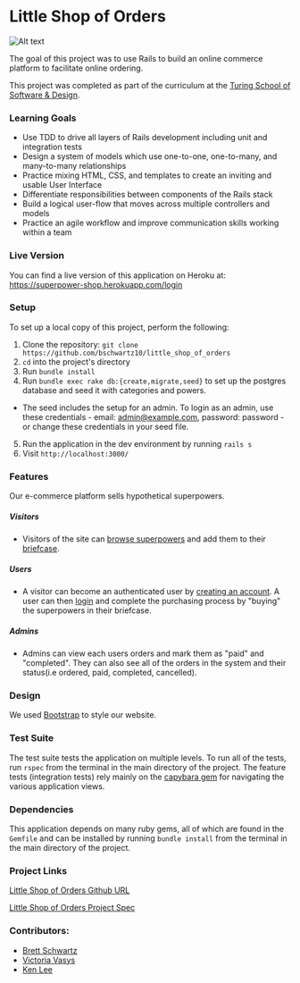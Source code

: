 # Little Shop of Orders

![Alt text](./app/assets/images/entrance.png?raw=true "Entrance")

The goal of this project was to use Rails to build an online commerce platform to facilitate online ordering.

This project was completed as part of the curriculum at the [Turing School of Software & Design](http://turing.io).

### Learning Goals

* Use TDD to drive all layers of Rails development including unit and integration tests
* Design a system of models which use one-to-one, one-to-many, and many-to-many relationships
* Practice mixing HTML, CSS, and templates to create an inviting and usable User Interface
* Differentiate responsibilities between components of the Rails stack
* Build a logical user-flow that moves across multiple controllers and models
* Practice an agile workflow and improve communication skills working within a team

### Live Version

You can find a live version of this application on Heroku at: https://superpower-shop.herokuapp.com/login

### Setup

To set up a local copy of this project, perform the following:

  1. Clone the repository: `git clone https://github.com/bschwartz10/little_shop_of_orders`
  2. `cd` into the project's directory
  3. Run `bundle install`
  4. Run `bundle exec rake db:{create,migrate,seed}` to set up the postgres database and seed it with categories and powers.
  - The seed includes the setup for an admin. To login as an admin, use these credentials - email: admin@example.com, password: password - or change these credentials in your seed file.
  5. Run the application in the dev environment by running `rails s`
  6. Visit `http://localhost:3000/`

### Features
Our e-commerce platform sells hypothetical superpowers.

##### Visitors
* Visitors of the site can [browse superpowers](https://superpower-shop.herokuapp.com/powers) and add them to their [briefcase](https://superpower-shop.herokuapp.com/briefcase).

##### Users
* A visitor can become an authenticated user by [creating an account](https://superpower-shop.herokuapp.com/users/new). A user can then [login](https://superpower-shop.herokuapp.com/login) and complete the purchasing process by "buying" the superpowers in their briefcase.

##### Admins
* Admins can view each users orders and mark them as "paid" and "completed". They can also see all of the orders in the system and their status(i.e ordered, paid, completed, cancelled).

### Design
We used [Bootstrap](http://getbootstrap.com/) to style our website.

### Test Suite

The test suite tests the application on multiple levels. To run all of the tests, run `rspec` from the terminal in the main directory of the project. The feature tests (integration tests) rely mainly on the [capybara gem](https://github.com/jnicklas/capybara) for navigating the various application views.

### Dependencies

This application depends on many ruby gems, all of which are found in the `Gemfile` and can be installed by running `bundle install` from the terminal in the main directory of the project.

### Project Links
[Little Shop of Orders Github URL](https://github.com/bschwartz10/little_shop_of_orders)

[Little Shop of Orders Project Spec](http://backend.turing.io/module2/projects/little_shop)

### Contributors:
* [Brett Schwartz](https://github.com/bschwartz10/little_shop_of_orders)
* [Victoria Vasys](https://github.com/VictoriaVasys)
* [Ken Lee](https://github.com/wewert)
